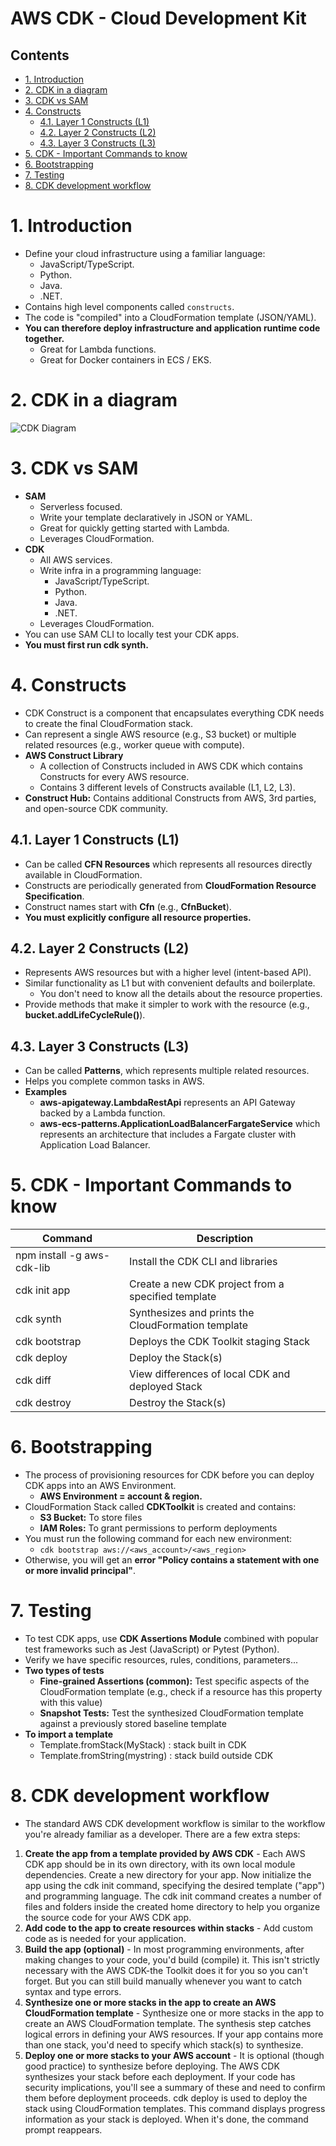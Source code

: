 # AWS CDK - Cloud Development Kit <!-- omit in toc -->

## Contents <!-- omit in toc -->

- [1. Introduction](#1-introduction)
- [2. CDK in a diagram](#2-cdk-in-a-diagram)
- [3. CDK vs SAM](#3-cdk-vs-sam)
- [4. Constructs](#4-constructs)
  - [4.1. Layer 1 Constructs (L1)](#41-layer-1-constructs-l1)
  - [4.2. Layer 2 Constructs (L2)](#42-layer-2-constructs-l2)
  - [4.3. Layer 3 Constructs (L3)](#43-layer-3-constructs-l3)
- [5. CDK - Important Commands to know](#5-cdk---important-commands-to-know)
- [6. Bootstrapping](#6-bootstrapping)
- [7. Testing](#7-testing)
- [8. CDK development workflow](#8-cdk-development-workflow)

# 1. Introduction

- Define your cloud infrastructure using a familiar language:
  - JavaScript/TypeScript.
  - Python.
  - Java.
  - .NET.
- Contains high level components called `constructs`.
- The code is "compiled" into a CloudFormation template (JSON/YAML).
- **You can therefore deploy infrastructure and application runtime code together.**
  - Great for Lambda functions.
  - Great for Docker containers in ECS / EKS.

# 2. CDK in a diagram

![CDK Diagram](/Images/AWSCloudDevelopmentKitDiagram.png)

# 3. CDK vs SAM

- **SAM**
  - Serverless focused.
  - Write your template declaratively in JSON or YAML.
  - Great for quickly getting started with Lambda.
  - Leverages CloudFormation.
- **CDK**
  - All AWS services.
  - Write infra in a programming language:
    - JavaScript/TypeScript.
    - Python.
    - Java.
    - .NET.
  - Leverages CloudFormation.
- You can use SAM CLI to locally test your CDK apps.
- **You must first run cdk synth.**

# 4. Constructs

- CDK Construct is a component that encapsulates everything CDK needs to create the final CloudFormation stack.
- Can represent a single AWS resource (e.g., S3 bucket) or multiple related resources (e.g., worker queue with compute).
- **AWS Construct Library**
  - A collection of Constructs included in AWS CDK which contains Constructs for every AWS resource.
  - Contains 3 different levels of Constructs available (L1, L2, L3).
- **Construct Hub:** Contains additional Constructs from AWS, 3rd parties, and open-source CDK community.

## 4.1. Layer 1 Constructs (L1)

- Can be called **CFN Resources** which represents all resources directly available in CloudFormation.
- Constructs are periodically generated from **CloudFormation Resource Specification**.
- Construct names start with **Cfn** (e.g., **CfnBucket**).
- **You must explicitly configure all resource properties.**

## 4.2. Layer 2 Constructs (L2)

- Represents AWS resources but with a higher level (intent-based API).
- Similar functionality as L1 but with convenient defaults and boilerplate.
  - You don't need to know all the details about the resource properties.
- Provide methods that make it simpler to work with the resource (e.g., **bucket.addLifeCycleRule()**).

## 4.3. Layer 3 Constructs (L3)

- Can be called **Patterns**, which represents multiple related resources.
- Helps you complete common tasks in AWS.
- **Examples**
  - **aws-apigateway.LambdaRestApi** represents an API Gateway backed by a Lambda function.
  - **aws-ecs-patterns.ApplicationLoadBalancerFargateService** which represents an architecture that includes a Fargate cluster with Application Load Balancer.

# 5. CDK - Important Commands to know

| Command                    | Description                                        |
| -------------------------- | -------------------------------------------------- |
| npm install -g aws-cdk-lib | Install the CDK CLI and libraries                  |
| cdk init app               | Create a new CDK project from a specified template |
| cdk synth                  | Synthesizes and prints the CloudFormation template |
| cdk bootstrap              | Deploys the CDK Toolkit staging Stack              |
| cdk deploy                 | Deploy the Stack(s)                                |
| cdk diff                   | View differences of local CDK and deployed Stack   |
| cdk destroy                | Destroy the Stack(s)                               |

# 6. Bootstrapping

- The process of provisioning resources for CDK before you can deploy CDK apps into an AWS Environment.
  - **AWS Environment = account & region.**
- CloudFormation Stack called **CDKToolkit** is created and contains:
  - **S3 Bucket:** To store files
  - **IAM Roles:** To grant permissions to perform deployments
- You must run the following command for each new environment:
  - `cdk bootstrap aws://<aws_account>/<aws_region>`
- Otherwise, you will get an **error "Policy contains a statement with one or more invalid principal"**.

# 7. Testing

- To test CDK apps, use **CDK Assertions Module** combined with popular test frameworks such as Jest (JavaScript) or Pytest (Python).
- Verify we have specific resources, rules, conditions, parameters...
- **Two types of tests**
  - **Fine-grained Assertions (common):** Test specific aspects of the CloudFormation template (e.g., check if a resource has this property with this value)
  - **Snapshot Tests:** Test the synthesized CloudFormation template against a previously stored baseline template
- **To import a template**
  - Template.fromStack(MyStack) : stack built in CDK
  - Template.fromString(mystring) : stack build outside CDK

# 8. CDK development workflow

- The standard AWS CDK development workflow is similar to the workflow you're already familiar as a developer. There are a few extra steps:

1. **Create the app from a template provided by AWS CDK** - Each AWS CDK app should be in its own directory, with its own local module dependencies. Create a new directory for your app. Now initialize the app using the cdk init command, specifying the desired template ("app") and programming language. The cdk init command creates a number of files and folders inside the created home directory to help you organize the source code for your AWS CDK app.
2. **Add code to the app to create resources within stacks** - Add custom code as is needed for your application.
3. **Build the app (optional)** - In most programming environments, after making changes to your code, you'd build (compile) it. This isn't strictly necessary with the AWS CDK-the Toolkit does it for you so you can't forget. But you can still build manually whenever you want to catch syntax and type errors.
4. **Synthesize one or more stacks in the app to create an AWS CloudFormation template** - Synthesize one or more stacks in the app to create an AWS CloudFormation template. The synthesis step catches logical errors in defining your AWS resources. If your app contains more than one stack, you'd need to specify which stack(s) to synthesize.
5. **Deploy one or more stacks to your AWS account** - It is optional (though good practice) to synthesize before deploying. The AWS CDK synthesizes your stack before each deployment. If your code has security implications, you'll see a summary of these and need to confirm them before deployment proceeds. cdk deploy is used to deploy the stack using CloudFormation templates. This command displays progress information as your stack is deployed. When it's done, the command prompt reappears.
